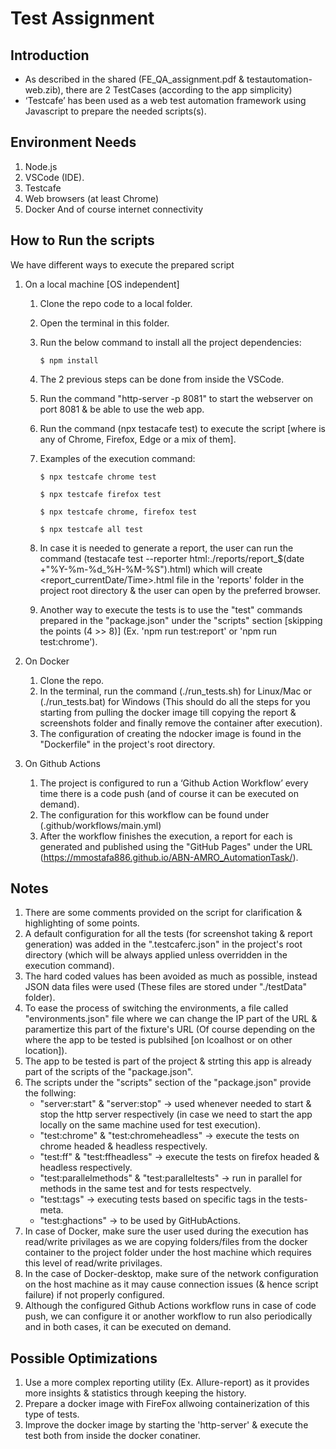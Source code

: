 # Test Assignment

## Introduction

- As described in the shared (FE_QA_assignment.pdf & testautomation-web.zib), there are 2 TestCases (according to the app simplicity)
- ‘Testcafe’ has been used as a web test automation framework using Javascript to prepare the needed scripts(s).

## Environment Needs
1.  Node.js
2.  VSCode (IDE).
3.  Testcafe
4.  Web browsers (at least Chrome)
5.  Docker
    And of course internet connectivity

## How to Run the scripts
We have different ways to execute the prepared script
1.  On a local machine [OS independent]
    1. Clone the repo code to a local folder.
    2. Open the terminal in this folder.
    3. Run the below command to install all the project dependencies:

       `$ npm install`

    4. The 2 previous steps can be done from inside the VSCode.
    5. Run the command "http-server -p 8081" to start the webserver on port 8081 & be able to use the web app.
    6. Run the command (npx testacafe <Browser> test) to execute the script [where <Browser> is any of Chrome, Firefox, Edge or a mix of them].
    7. Examples of the execution command:
       
       `$ npx testcafe chrome test`

       `$ npx testcafe firefox test`

       `$ npx testcafe chrome, firefox test`

       `$ npx testcafe all test`
 
    8. In case it is needed to generate a report, the user can run the command (testacafe <Browser> test --reporter html:./reports/report_$(date +"%Y-%m-%d_%H-%M-%S").html) which will create <report_currentDate/Time>.html file in the 'reports' folder in the project root directory & the user can open by the preferred browser.
    9. Another way to execute the tests is to use the "test" commands prepared in the "package.json" under the "scripts" section [skipping the points (4 >> 8)] (Ex. 'npm run test:report' or 'npm run test:chrome').

2.  On Docker
    1. Clone the repo.
    2. In the terminal, run the command (./run_tests.sh) for Linux/Mac or (./run_tests.bat) for Windows (This should do all the steps for you starting from pulling the docker image till copying the report & screenshots folder and finally remove the container after execution).
    3. The configuration of creating the ndocker image is found in the "Dockerfile" in the project's root directory.

3.  On Github Actions
    1. The project is configured to run a ‘Github Action Workflow’ every time there is a code push (and of course it can be executed on demand).
    2. The configuration for this workflow can be found under (.github/workflows/main.yml)
    3. After the workflow finishes the execution, a report for each is generated and published using the "GitHub Pages" under the URL (https://mmostafa886.github.io/ABN-AMRO_AutomationTask/).

## Notes
1.  There are some comments provided on the script for clarification & highlighting of some points.
2.  A default configuration for all the tests (for screenshot taking & report generation) was added in the ".testcaferc.json" in the project's root directory (which will be always applied unless overridden in the execution command).
3.  The hard coded values has been avoided as much as possible, instead JSON data files were used (These files are stored under "./testData" folder).
4.  To ease the process of switching the environments, a file called "environments.json" file where we can change the IP part of the URL & paramertize this part of the fixture's URL (Of course depending on the where the app to be tested is publsihed [on lcoalhost or on other location]).
5.  The app to be tested is part of the project & strting this app is already part of the scripts of the "package.json".
6.  The scripts under the "scripts" section of the "package.json" provide the follwing:
    - "server:start" & "server:stop" -> used whenever needed to start & stop the http server respectively (in case we need to start the app locally on the same machine used for test execution).
    - "test:chrome" & "test:chromeheadless" -> execute the tests on chrome headed & headless respectively.
    - "test:ff" & "test:ffheadless" -> execute the tests on firefox headed & headless respectively.
    - "test:parallelmethods" & "test:paralleltests" -> run in parallel for methods in the same test and for tests respectvely.
    - "test:tags" -> executing tests based on specific tags in the tests-meta.
    - "test:ghactions" -> to be used by GitHubActions.
7.  In case of Docker, make sure the user used during the execution has read/write privilages as we are copying folders/files from the docker container to the project folder under the host machine which requires this level of read/write privilages.
8.  In the case of Docker-desktop, make sure of the network configuration on the host machine as it may cause connection issues (& hence script failure) if not properly configured.
9.  Although the configured Github Actions workflow runs in case of code push, we can configure it or another workflow to run also periodically and in both cases, it can be executed on demand.

## Possible Optimizations
1.  Use a more complex reporting utility (Ex. Allure-report) as it provides more insights & statistics through keeping the history.
2.  Prepare a docker image with FireFox allwoing containerization of this type of tests.
3.  Improve the docker image by starting the 'http-server' & execute the test both from inside the docker conatiner.

